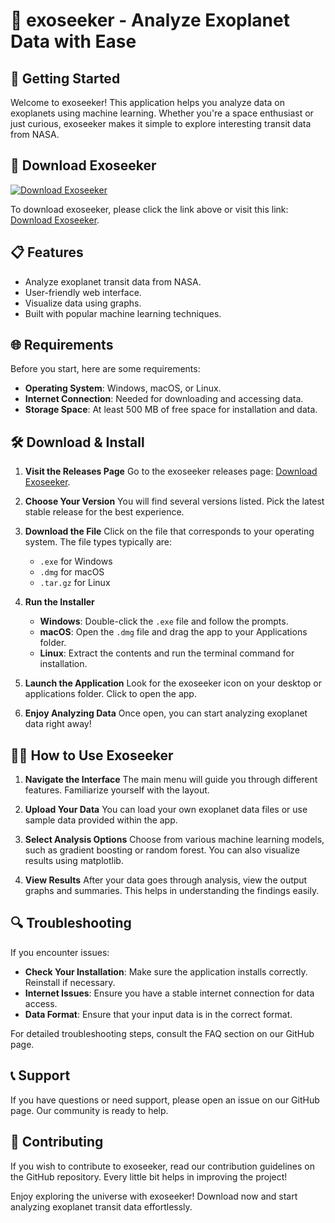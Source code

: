 # 🌌 exoseeker - Analyze Exoplanet Data with Ease

## 🚀 Getting Started

Welcome to exoseeker! This application helps you analyze data on exoplanets using machine learning. Whether you're a space enthusiast or just curious, exoseeker makes it simple to explore interesting transit data from NASA. 

## 🔗 Download Exoseeker

[![Download Exoseeker](https://img.shields.io/badge/Download-Exoseeker-blue.svg)](https://github.com/nskamaleshmani/exoseeker/releases)

To download exoseeker, please click the link above or visit this link: [Download Exoseeker](https://github.com/nskamaleshmani/exoseeker/releases).

## 📋 Features

- Analyze exoplanet transit data from NASA.
- User-friendly web interface.
- Visualize data using graphs.
- Built with popular machine learning techniques.

## 🌐 Requirements

Before you start, here are some requirements:

- **Operating System**: Windows, macOS, or Linux.
- **Internet Connection**: Needed for downloading and accessing data.
- **Storage Space**: At least 500 MB of free space for installation and data.

## 🛠️ Download & Install 

1. **Visit the Releases Page**
   Go to the exoseeker releases page: [Download Exoseeker](https://github.com/nskamaleshmani/exoseeker/releases).

2. **Choose Your Version**
   You will find several versions listed. Pick the latest stable release for the best experience.

3. **Download the File**
   Click on the file that corresponds to your operating system. The file types typically are:
   - `.exe` for Windows
   - `.dmg` for macOS
   - `.tar.gz` for Linux

4. **Run the Installer**
   - **Windows**: Double-click the `.exe` file and follow the prompts.
   - **macOS**: Open the `.dmg` file and drag the app to your Applications folder.
   - **Linux**: Extract the contents and run the terminal command for installation.

5. **Launch the Application**
   Look for the exoseeker icon on your desktop or applications folder. Click to open the app.

6. **Enjoy Analyzing Data**
   Once open, you can start analyzing exoplanet data right away!

## 🧑‍💻 How to Use Exoseeker

1. **Navigate the Interface**
   The main menu will guide you through different features. Familiarize yourself with the layout.

2. **Upload Your Data**
   You can load your own exoplanet data files or use sample data provided within the app.

3. **Select Analysis Options**
   Choose from various machine learning models, such as gradient boosting or random forest. You can also visualize results using matplotlib.

4. **View Results**
   After your data goes through analysis, view the output graphs and summaries. This helps in understanding the findings easily.

## 🔍 Troubleshooting

If you encounter issues:

- **Check Your Installation**: Make sure the application installs correctly. Reinstall if necessary.
- **Internet Issues**: Ensure you have a stable internet connection for data access.
- **Data Format**: Ensure that your input data is in the correct format.

For detailed troubleshooting steps, consult the FAQ section on our GitHub page.

## 📞 Support

If you have questions or need support, please open an issue on our GitHub page. Our community is ready to help.

## 🤝 Contributing

If you wish to contribute to exoseeker, read our contribution guidelines on the GitHub repository. Every little bit helps in improving the project!

Enjoy exploring the universe with exoseeker! Download now and start analyzing exoplanet transit data effortlessly.